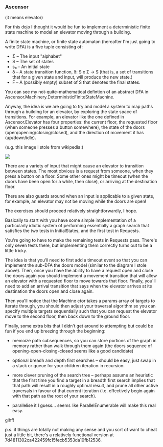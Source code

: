 ### Ascensor

(it means elevator)

For this dojo I thought it would be fun to implement a deterministic
finite state machine to model an elevator moving through a building.

A finite state machine, or finite state automaton (hereafter I'm just
going to write DFA) is a five tuple consisting of:

  * Σ – The input "alphabet"
  * S – The set of states
  * s₀ – An initial state
  * δ – A state transition function, δ: S x Σ -> S (that is, a set of
transitions that for a given state and input, will produce the new
state.)
  * F – A (possibly empty) subset of S that denotes the final states.

You can see my not-quite-mathematical defintion of an abstract DFA in
Ascensor.Machinery.DeterministicFiniteStateMachine.

Anyway, the idea is we are going to try and model a system to map
paths through a building for an elevator, by exploring the state space
of transitions. For example, an elevator like the one defined in
Ascensor.Elevator has four properties: the current floor, the
requested floor (when someone presses a button somewhere), the state
of the doors (open/opening/closing/closed), and the direction of
movement it has (up/down/idle).

(e.g. this image I stole from wikipedia:)

![](http://upload.wikimedia.org/wikipedia/commons/c/cf/Finite_state_machine_example_with_comments.svg)

There are a variety of input that might cause an elevator to
transition between states. The most obvious is a request from someone,
when they press a button on a floor. Some other ones might be timeout
(when the doors have been open for a while, then close), or arriving
at the destination floor.

There are also guards around when an input is applicable to a given
state, for example, an elevator may not be moving while the doors are
open!

The exercises should proceed relatively straightforwardly, I hope.

Basically to start with you have some simple implementation of a
particularly idiotic system of performing essentially a graph search
that satisfies the two tests in InitialStates, and the first test in
Requests.

You're going to have to make the remaining tests in Requests
pass. There's only seven tests there, but implementing them correctly
turns out to be a little tricky.

The idea is that you'll need to first add a timeout event so that you
can implement the sub-DFA the doors model (similar to the diagram I
stole above). Then, once you have the ability to have a request open
and close the doors again you should implement a movement transition
that will allow an elevator with a requested floor to move towards
that floor. Finally, you'll need to add an arrival transition that
says when the elevator arrives at its destination the doors open and
close again.

Then you'll notice that the Machine ctor takes a params array of
targets to iterate through, you should then adjust your traversal
algorithm so you can specify multiple targets sequentially such that
you can request the elevator move to the second floor, then back down
to the ground floor.

Finally, some extra bits that I didn't get around to attempting but
could be fun if you end up breezing through the beginning:

  * memoize path subsequences, so you can store portions of the graph
    in memory rather than walk through them again (the doors sequence
    of opening-open-closing-closed seems like a good candidate)

  * optional breadh and depth first searches – should be easy, just
    swap in a stack or queue for your children iteration in recursion.

  * more clever pruning of the search tree – perhaps assume an
    heuristic that the first time you find a target in a breadth first
    search implies that that path will result in a roughly optimal
    result, and prune all other active traversals in favour of that
    current iteration (i.e. effectively begin again with that path as
    the root of your search).

  * parallelise it I guess... seems like ParallelEnumerable will make
    this real easy.

glhf!

p.s. if things are totally not making any sense and you sort of want
to cheat just a little bit, there's a relatively functional version at
7d4811302ca422459fc15fecb5353da10fb12536. 